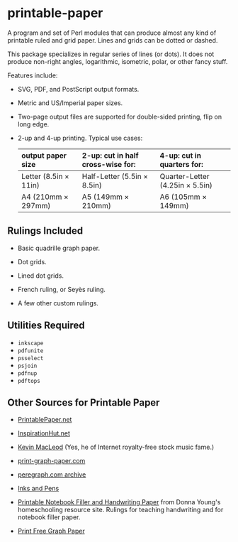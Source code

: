 # printable-paper

A program and set of Perl modules that can produce almost any kind of
printable ruled and grid paper.  Lines and grids can be dotted or
dashed.

This package specializes in regular series of lines (or dots).  It
does not produce non-right angles, logarithmic, isometric, polar, or
other fancy stuff.

Features include:

-   SVG, PDF, and PostScript output formats.

-   Metric and US/Imperial paper sizes.

-   Two-page output files are supported for double-sided printing,
    flip on long edge.

-   2-up and 4-up printing.  Typical use cases:

    |output paper size    |2-up: cut in half cross-wise for:|4-up: cut in quarters for:     |
    |:--------------------|:--------------------------------|:------------------------------|
    |Letter (8.5in × 11in)|Half-Letter (5.5in × 8.5in)      |Quarter-Letter (4.25in × 5.5in)|
    |A4 (210mm × 297mm)   |A5 (149mm × 210mm)               |A6 (105mm × 149mm)             |

## Rulings Included

-   Basic quadrille graph paper.

-   Dot grids.

-   Lined dot grids.

-   French ruling, or Seyès ruling.

-   A few other custom rulings.

## Utilities Required

-   `inkscape`
-   `pdfunite`
-   `psselect`
-   `psjoin`
-   `pdfnup`
-   `pdftops`

## Other Sources for Printable Paper

-   [PrintablePaper.net](https://www.printablepaper.net/)

-   [InspirationHut.net](https://inspirationhut.net/printable-paper/)

-   [Kevin MacLeod](https://incompetech.com/graphpaper/) (Yes, he of
    Internet royalty-free stock music fame.)

-   [print-graph-paper.com](http://print-graph-paper.com/)

-   [peregraph.com archive](https://web.archive.org/web/20120401233424/http://www.peregraph.com/)

-   [Inks and Pens](https://www.inksandpens.com/post/ruled-paper-templates/)

-   [Printable Notebook Filler and Handwriting Paper](http://donnayoung.org/penmanship/paper.htm)
    from Donna Young's homeschooling resource site.  Rulings for teaching handwriting and
    for notebook filler paper.

-   [Print Free Graph Paper](http://www.printfreegraphpaper.com/)
